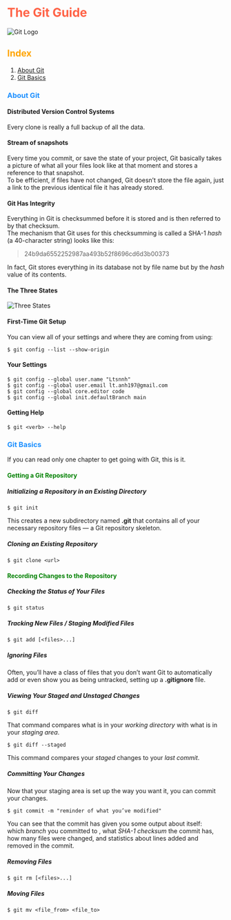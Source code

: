 # <span style="color:Tomato">The Git Guide</span>
![Git Logo](https://live.staticflickr.com/65535/53127315515_e6b5a014eb_o.png "Git")
## <span style="color:Orange">Index</span>
1. [About Git](#about-git)
1. [Git Basics](#git-basics)
### <span style="color:DodgerBlue">About Git</span>
#### Distributed Version Control Systems
Every clone is really a full backup of all the data.
#### Stream of snapshots
Every time you commit, or save the state of your project,
Git basically takes a picture of what all your files look like at that moment and
stores a reference to that snapshot.  
To be efficient, if files have not changed, Git doesn’t store the file again,
just a link to the previous identical file it has already stored.
#### Git Has Integrity
Everything in Git is checksummed before it is stored and is then referred to by that checksum.  
The mechanism that Git uses for this checksumming is called a SHA-1 *hash* (a 40-character string) looks like this:
> 24b9da6552252987aa493b52f8696cd6d3b00373

In fact, Git stores everything in its database not by file name but by the *hash* value of its contents.
#### The Three States
![Three States](https://live.staticflickr.com/65535/54210396669_74b1f0ab04_z.jpg "Three states")
#### First-Time Git Setup
You can view all of your settings and where they are coming from using:

    $ git config --list --show-origin
#### Your Settings
    $ git config --global user.name "Ltsnnh"
    $ git config --global user.email lt.anh197@gmail.com
    $ git config --global core.editor code
    $ git config --global init.defaultBranch main
#### Getting Help
    $ git <verb> --help
### <span style="color:DodgerBlue">Git Basics</span>
If you can read only one chapter to get going with Git, this is it.
#### <span style="color:Green">Getting a Git Repository</span>
##### Initializing a Repository in an Existing Directory
    $ git init
This creates a new subdirectory named **.git** that contains all of your necessary repository files —
a Git repository skeleton.
##### Cloning an Existing Repository
    $ git clone <url>
#### <span style="color:Green">Recording Changes to the Repository</span>
##### Checking the Status of Your Files
    $ git status
##### Tracking New Files / Staging Modified Files
    $ git add [<files>...]
##### Ignoring Files
Often, you’ll have a class of files that you don’t want Git to automatically add or
even show you as being untracked, setting up a **.gitignore** file.
##### Viewing Your Staged and Unstaged Changes
    $ git diff
That command compares what is in your *working directory* with what is in your *staging area*.

    $ git diff --staged
This command compares your *staged* changes to your *last commit*.
##### Committing Your Changes
Now that your staging area is set up the way you want it, you can commit your changes.

    $ git commit -m "reminder of what you’ve modified"
You can see that the commit has given you some output about itself:  
which *branch* you committed to , what *SHA-1 checksum* the commit has,  
how many files were changed, and statistics about lines added and removed in the commit.
##### Removing Files
    $ git rm [<files>...]
##### Moving Files
    $ git mv <file_from> <file_to>
